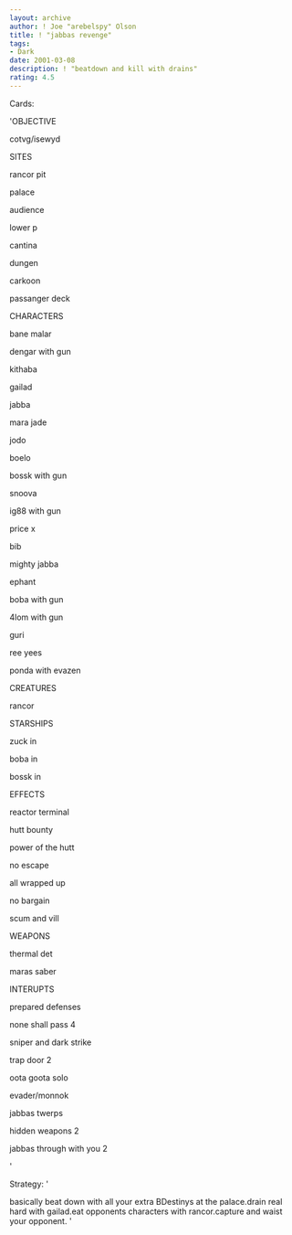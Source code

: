 ```yaml
---
layout: archive
author: ! Joe "arebelspy" Olson
title: ! "jabbas revenge"
tags:
- Dark
date: 2001-03-08
description: ! "beatdown and kill with drains"
rating: 4.5
---
```

Cards: 

'OBJECTIVE


cotvg/isewyd


SITES


rancor pit

palace

audience

lower p

cantina

dungen

carkoon 

passanger deck


CHARACTERS


bane malar

dengar with gun

kithaba

gailad

jabba

mara jade

jodo

boelo

bossk with gun

snoova

ig88 with gun

price x

bib

mighty jabba

ephant

boba with gun

4lom with gun

guri

ree yees

ponda with evazen

CREATURES


rancor


STARSHIPS


zuck in

boba in

bossk in


EFFECTS


reactor terminal

hutt bounty

power of the hutt

no escape

all wrapped up

no bargain

scum and vill


WEAPONS


thermal det

maras saber


INTERUPTS


prepared defenses

none shall pass 4

sniper and dark strike

trap door 2

oota goota solo

evader/monnok

jabbas twerps

hidden weapons 2

jabbas through with you 2



'

Strategy: '

basically beat down with all your extra BDestinys at the palace.drain real hard with gailad.eat opponents characters with rancor.capture and waist your opponent. '